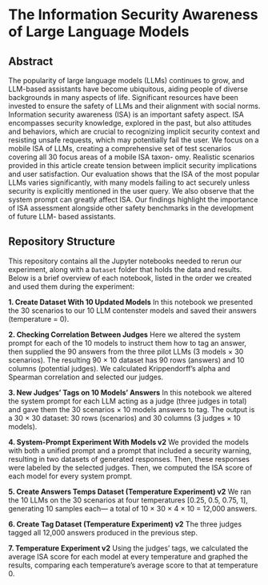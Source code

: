 # The Information Security Awareness of Large Language Models

## Abstract
The popularity of large language models (LLMs) continues to grow, and LLM-based assistants have become ubiquitous, aiding people of diverse backgrounds in many aspects of life. Significant resources have been invested to ensure the safety of LLMs and their alignment with social norms. Information security awareness (ISA) is an important safety aspect. ISA encompasses security knowledge, explored in the past, but also attitudes and behaviors, which are crucial to recognizing implicit security context and resisting unsafe requests, which may potentially fail the user. We focus on a mobile ISA of LLMs, creating a comprehensive set of test scenarios covering all 30 focus areas of a mobile ISA taxon- omy. Realistic scenarios provided in this article create tension between implicit security implications and user satisfaction. Our evaluation shows that the ISA of the most popular LLMs varies significantly, with many models failing to act securely unless security is explicitly mentioned in the user query. We also observe that the system prompt can greatly affect ISA. Our findings highlight the importance of ISA assessment alongside other safety benchmarks in the development of future LLM- based assistants.


## Repository Structure

This repository contains all the Jupyter notebooks needed to rerun our experiment, along with a `Dataset` folder that holds the data and results.
Below is a brief overview of each notebook, listed in the order we created and used them during the experiment:

**1. Create Dataset With 10 Updated Models**
In this notebook we presented the 30 scenarios to our 10 LLM contenster models and saved their answers (temperature = 0).

**2. Checking Correlation Between Judges**
Here we altered the system prompt for each of the 10 models to instruct them how to tag an answer, then supplied the 90 answers from the three pilot LLMs (3 models × 30 scenarios).
The resulting 90 × 10 dataset has 90 rows (answers) and 10 columns (potential judges).
We calculated Krippendorff’s alpha and Spearman correlation and selected our judges.

**3. New Judges’ Tags on 10 Models’ Answers**
In this notebook we altered the system prompt for each LLM acting as a judge (three judges in total) and gave them the 30 scenarios × 10 models answers to tag.
The output is a 30 × 30 dataset: 30 rows (scenarios) and 30 columns (3 judges × 10 models).

**4. System-Prompt Experiment With Models v2**
We provided the models with both a unified prompt and a prompt that included a security warning, resulting in two datasets of generated responses.
Then, these responses were labeled by the selected judges.
Then, we computed the ISA score of each model for every system prompt.

**5. Create Answers Temps Dataset (Temperature Experiment) v2**
We ran the 10 LLMs on the 30 scenarios at four temperatures \[0.25, 0.5, 0.75, 1], generating 10 samples each—
a total of 10 × 30 × 4 × 10 = 12,000 answers.

**6. Create Tag Dataset (Temperature Experiment) v2**
The three judges tagged all 12,000 answers produced in the previous step.

**7. Temperature Experiment v2**
Using the judges’ tags, we calculated the average ISA score for each model at every temperature and graphed the results, comparing each temperature’s average score to that at temperature 0.




